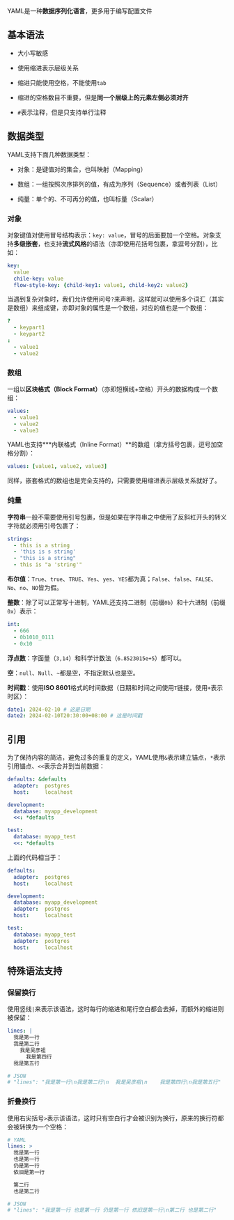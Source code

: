 YAML是一种**数据序列化语言**，更多用于编写配置文件

## 基本语法

- 大小写敏感

- 使用缩进表示层级关系

- 缩进只能使用空格，不能使用`tab`

- 缩进的空格数目不重要，但是**同一个层级上的元素左侧必须对齐**

- `#`表示注释，但是只支持单行注释

## 数据类型

YAML支持下面几种数据类型：

- 对象：是键值对的集合，也叫映射（Mapping）

- 数组：一组按照次序排列的值，有成为序列（Sequence）或者列表（List）

- 纯量：单个的、不可再分的值，也叫标量（Scalar）

### 对象

对象键值对使用冒号结构表示：`key: value`，冒号的后面要加一个空格。对象支持**多级嵌套**，也支持**流式风格**的语法（亦即使用花括号包裹，拿逗号分割），比如：

```yaml
key:
  value
  chile-key: value
  flow-style-key: {child-key1: value1, child-key2: value2}
```

当遇到复杂对象时，我们允许使用问号`?`来声明，这样就可以使用多个词汇（其实是数组）来组成键，亦即对象的属性是一个数组，对应的值也是一个数组：

```yaml
?
  - keypart1
  - keypart2
:
  - value1
  - value2
```

### 数组

一组以**区块格式（Block Format）**（亦即短横线+空格）开头的数据构成一个数组：

```yaml
values: 
  - value1
  - value2
  - value3
```

YAML也支持***内联格式（Inline Format）**的数组（拿方括号包裹，逗号加空格分割）：

```yaml
values: [value1, value2, value3]
```

同样，嵌套格式的数组也是完全支持的，只需要使用缩进表示层级关系就好了。

### 纯量

**字符串**一般不需要使用引号包裹，但是如果在字符串之中使用了反斜杠开头的转义字符就必须用引号包裹了：

```yaml
strings:
  - this is a string
  - 'this is s string'
  - "this is a string"
  - this is "a 'string'"
```

**布尔值**：`True`、`true`、`TRUE`、`Yes`、`yes`、`YES`都为真；`False`、`false`、`FALSE`、`No`、`no`、`NO`皆为假。

**整数**：除了可以正常写十进制，YAML还支持二进制（前缀`0b`）和十六进制（前缀`0x`）表示：

```yaml
int: 
  - 666
  - 0b1010_0111
  - 0x10
```

**浮点数**：字面量（`3,14`）和科学计数法（`6.8523015e+5`）都可以。

**空**：`null`、`Null`、`~`都是空，不指定默认也是空。

**时间戳**：使用**ISO 8601**格式的时间数据（日期和时间之间使用`T`链接，使用`+`表示时区）：

```yaml
date1: 2024-02-10 # 这是日期
date2: 2024-02-10T20:30:00+08:00 # 这是时间戳
```

## 引用

为了保持内容的简洁，避免过多的重复的定义，YAML使用`&`表示建立锚点，`*`表示引用锚点、`<<`表示合并到当前数据：

```yaml
defaults: &defaults
  adapter:  postgres
  host:     localhost

development:
  database: myapp_development
  <<: *defaults

test:
  database: myapp_test
  <<: *defaults
```

上面的代码相当于：

```yaml
defaults:
  adapter:  postgres
  host:     localhost

development:
  database: myapp_development
  adapter:  postgres
  host:     localhost

test:
  database: myapp_test
  adapter:  postgres
  host:     localhost
```

## 特殊语法支持

### 保留换行

使用竖线`|`来表示该语法，这时每行的缩进和尾行空白都会去掉，而额外的缩进则被保留：
```yaml
lines: |
  我是第一行
  我是第二行
    我是吴彦祖
      我是第四行
  我是第五行

# JSON
# "lines": "我是第一行\n我是第二行\n  我是吴彦祖\n    我是第四行\n我是第五行"
```

### 折叠换行

使用右尖括号`>`表示该语法，这时只有空白行才会被识别为换行，原来的换行符都会被转换为一个空格：

```yaml
# YAML
lines: >
  我是第一行
  也是第一行
  仍是第一行
  依旧是第一行

  第二行
  也是第二行

# JSON
# "lines": "我是第一行 也是第一行 仍是第一行 依旧是第一行\n第二行 也是第二行"
```